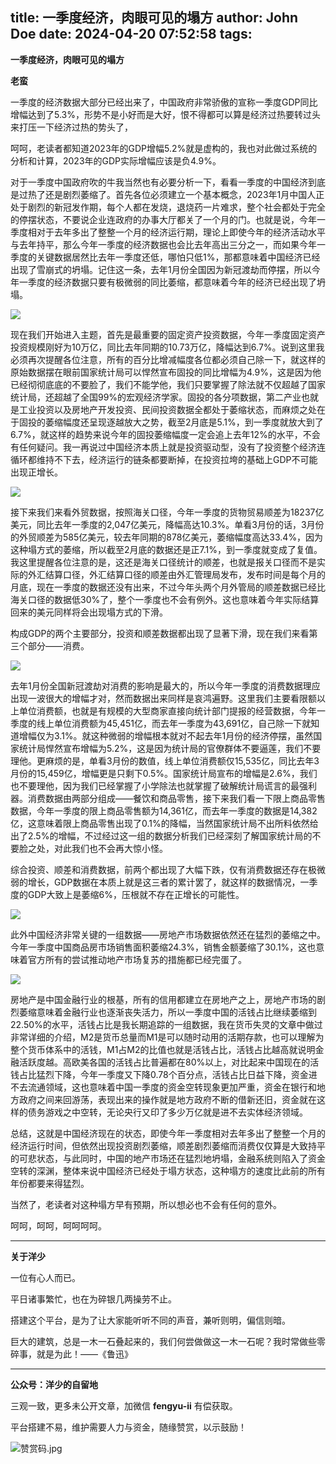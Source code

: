 title: 一季度经济，肉眼可见的塌方
author: John Doe
date: 2024-04-20 07:52:58
tags:
---
**一季度经济，肉眼可见的塌方**<!--more-->

**老蛮**

一季度的经济数据大部分已经出来了，中国政府非常骄傲的宣称一季度GDP同比增幅达到了5.3%，形势不是小好而是大好，恨不得都可以算是经济过热要转过头来打压一下经济过热的势头了，

呵呵，老读者都知道2023年的GDP增幅5.2%就是虚构的，我也对此做过系统的分析和计算，2023年的GDP实际增幅应该是负4.9%。

对于一季度中国政府吹的牛我当然也有必要分析一下，看看一季度的中国经济到底是过热了还是剧烈萎缩了。首先各位必须建立一个基本概念，2023年1月中国人正处于剧烈的新冠发作期，每个人都在发烧，退烧药一片难求，整个社会都处于完全的停摆状态，不要说企业连政府的办事大厅都关了一个月的门。也就是说，今年一季度相对于去年多出了整整一个月的经济运行期，理论上即使今年的经济活动水平与去年持平，那么今年一季度的经济数据也会比去年高出三分之一，而如果今年一季度的关键数据居然比去年一季度还低，哪怕只低1%，那都意味着中国经济已经出现了雪崩式的坍塌。记住这一条，去年1月份全国因为新冠渡劫而停摆，所以今年一季度的经济数据只要有极微弱的同比萎缩，都意味着今年的经济已经出现了坍塌。

![](/images/20240417001.png)

现在我们开始进入主题，首先是最重要的固定资产投资数据，今年一季度固定资产投资规模刚好为10万亿，同比去年同期的10.73万亿，降幅达到6.7%。说到这里我必须再次提醒各位注意，所有的百分比增减幅度各位都必须自己除一下，就这样的原始数据摆在眼前国家统计局可以悍然宣布固投的同比增幅为4.9%，这是因为他已经彻彻底底的不要脸了，我们不能学他，我们只要掌握了除法就不仅超越了国家统计局，还超越了全国99%的宏观经济学家。固投的各分项数据，第二产业也就是工业投资以及房地产开发投资、民间投资数据全都处于萎缩状态，而麻烦之处在于固投的萎缩幅度还呈现逐越放大之势，截至2月底是5.1%，到一季度就放大到了6.7%，就这样的趋势来说今年的固投萎缩幅度一定会追上去年12%的水平，不会有任何疑问。我一再说过中国经济本质上就是投资驱动型，没有了投资整个经济连循环都维持不下去，经济运行的链条都要断掉，在投资拉垮的基础上GDP不可能出现正增长。

![](/images/20240417002.png)

接下来我们来看外贸数据，按照海关口径，今年一季度的货物贸易顺差为18237亿美元，同比去年一季度的2,047亿美元，降幅高达10.3%。单看3月份的话，3月份的外贸顺差为585亿美元，较去年同期的878亿美元，萎缩幅度高达33.4%，因为这种塌方式的萎缩，所以截至2月底的数据还是正7.1%，到一季度就变成了复值。我这里提醒各位注意的是，这还是海关口径统计的顺差，也就是报关口径而不是实际的外汇结算口径，外汇结算口径的顺差由外汇管理局发布，发布时间是每个月的月底，现在一季度的数据还没有出来，不过今年头两个月外管局的顺差数据已经比海关口径的数据低30%了，整个一季度也不会有例外。这也意味着今年实际结算回来的美元同样将会出现塌方式的下滑。

构成GDP的两个主要部分，投资和顺差数据都出现了显著下滑，现在我们来看第三个部分——消费。

![](/images/20240417003.png)

去年1月份全国新冠渡劫对消费的影响是最大的，所以今年一季度的消费数据理应出现一波很大的增幅才对，然而数据出来同样是哀鸿遍野。这里我们主要看限额以上单位消费额，也就是有规模的大型商家直接向统计部门提报的经营数据，今年一季度的线上单位消费额为45,451亿，而去年一季度为43,691亿，自己除一下就知道增幅仅为3.1%。就这种微弱的增幅根本就对不起去年1月份的经济停摆，虽然国家统计局悍然宣布增幅为5.2%，这是因为统计局的官僚群体不要逼莲，我们不要理他。更麻烦的是，单看3月份的数值，线上单位消费额仅15,535亿，同比去年3月份的15,459亿，增幅更是只剩下0.5%。国家统计局宣布的增幅是2.6%，我们也不要理他，因为我们已经掌握了小学除法也就掌握了破解统计局谎言的最强利器。消费数据由两部分组成——餐饮和商品零售，接下来我们看一下限上商品零售数据，今年一季度的限上商品零售额为14,361亿，而去年一季度的数据是14,382亿，这意味着限上商品零售出现了0.1%的降幅，当然国家统计局不出所料依然给出了2.5%的增幅，不过经过这一组的数据分析我们已经深刻了解国家统计局的不要脸之处，对此我们也不会再大惊小怪。

综合投资、顺差和消费数据，前两个都出现了大幅下跌，仅有消费数据还存在极微弱的增长，GDP数据在本质上就是这三者的累计罢了，就这样的数据情况，一季度的GDP大致上是萎缩6%，压根就不存在正增长的可能性。

![](/images/20240417004.png)

此外中国经济非常关键的一组数据——房地产市场数据依然还在猛烈的萎缩之中。今年一季度中国商品房市场销售面积萎缩24.3%，销售金额萎缩了30.1%，这也意味着官方所有的尝试推动地产市场复苏的措施都已经完蛋了。

![](/images/20240417005.png)

房地产是中国金融行业的根基，所有的信用都建立在房地产之上，房地产市场的剧烈萎缩意味着金融行业也逐渐丧失活力，所以一季度中国的活钱占比继续萎缩到22.50%的水平，活钱占比是我长期追踪的一组数据，我在货币失灵的文章中做过非常详细的介绍，M2是货币总量而M1是可以随时动用的活期存款，也可以理解为整个货币体系中的活钱，M1占M2的比值也就是活钱占比，活钱占比越高就说明金融活跃度越。高欧美各国的活钱占比普遍都在80%以上，对比起来中国现在的活钱占比猛烈下降，今年一季度又下降0.78个百分点，活钱占比日益下降，资金进不去流通领域，这也意味着中国一季度的资金空转现象更加严重，资金在银行和地方政府之间来回游荡，表现出来的操作就是地方政府不断的借新还旧，资金就在这样的债务游戏之中空转，无论央行又印了多少万亿就是进不去实体经济领域。

总结，这就是中国经济现在的状态，即使今年一季度相对去年多出了整整一个月的经济运行时间，但依然出现投资剧烈萎缩，顺差剧烈萎缩而消费仅仅算是大致持平的可悲状态，与此同时，中国的地产市场还在猛烈地坍塌，金融系统则陷入了资金空转的深渊，整体来说中国经济已经处于塌方状态，这种塌方的速度比此前的所有年份都要来得猛烈。

当然了，老读者对这种塌方早有预期，所以想必也不会有任何的意外。

呵呵，呵呵，呵呵呵呵。
- - -
**关于洋少**

一位有心人而已。

平日诸事繁忙，也在为碎银几两操劳不止。

搭建这个平台，是为了让大家能听听不同的声音，兼听则明，偏信则暗。

巨大的建筑，总是一木一石叠起来的，我们何尝做做这一木一石呢？我时常做些零碎事，就是为此！——《鲁迅》

---

**公众号：洋少的自留地** 

三观一致，更多未公开文章，加微信 **fengyu-ii** 有偿获取。

平台搭建不易，维护需要人力与资金，随缘赞赏，以示鼓励！

![赞赏码.jpg](/images/shang.jpg)